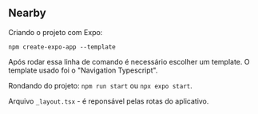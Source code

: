 ## Nearby

Criando o projeto com Expo:

`npm create-expo-app --template`

Após rodar essa linha de comando é necessário escolher um template. O template usado foi o "Navigation Typescript".

Rondando do projeto: `npm run start` ou `npx expo start`.

Arquivo `_layout.tsx` - é reponsável pelas rotas do aplicativo.
